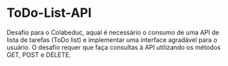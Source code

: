 # ToDo-List-API
Desafio para o Colabeduc, aqual é necessário o consumo de uma API de lista de tarefas (ToDo list) e implementar uma interface agradável para o usuário. O desafio requer que faça consultas à API utilizando os métodos GET, POST e DELETE.